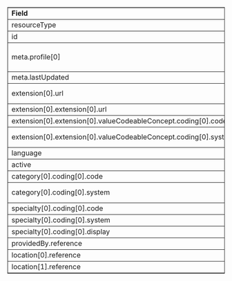 <table border="1"><tr><td><b>Field</b></td><td><b>Value</b></td></tr>
<tr><td>resourceType</td><td>
"HealthcareService"
</td></tr>
<tr><td>id</td><td>
"HartfordOrthopedicServices"
</td></tr>
<tr><td>meta.profile[0]</td><td>"http://hl7.org/fhir/us/davinci-pdex-plan-net/StructureDefinition/plannet-HealthcareService"</td></tr>
<tr><td>meta.lastUpdated</td><td>
"2020-07-07T13:26:22.0314215+00:00"
</td></tr>
<tr><td>extension[0].url</td><td>
"http://hl7.org/fhir/us/davinci-pdex-plan-net/StructureDefinition/delivery-method"
</td></tr>
<tr><td>extension[0].extension[0].url</td><td>
"type"
</td></tr>
<tr><td>extension[0].extension[0].valueCodeableConcept.coding[0].code</td><td>
#physical
</td></tr>
<tr><td>extension[0].extension[0].valueCodeableConcept.coding[0].system</td><td>
"http://hl7.org/fhir/us/davinci-pdex-plan-net/CodeSystem/DeliveryMethodCS"
</td></tr>
<tr><td>language</td><td>
"en-US"
</td></tr>
<tr><td>active</td><td>
"true"
</td></tr>
<tr><td>category[0].coding[0].code</td><td>
#prov
</td></tr>
<tr><td>category[0].coding[0].system</td><td>
"http://hl7.org/fhir/us/davinci-pdex-plan-net/CodeSystem/HealthcareServiceCategoryCS"
</td></tr>
<tr><td>specialty[0].coding[0].code</td><td>
#207X00000X
</td></tr>
<tr><td>specialty[0].coding[0].system</td><td>
"http://nucc.org/provider-taxonomy"
</td></tr>
<tr><td>specialty[0].coding[0].display</td><td>
"Orthopedic Surgery Physician"
</td></tr>
<tr><td>providedBy.reference</td><td>
"Organization/HartfordOrthopedics"
</td></tr>
<tr><td>location[0].reference</td><td>
"Location/HospLoc1"
</td></tr>
<tr><td>location[1].reference</td><td>
"Location/HospLoc2"
</td></tr>
</table>
